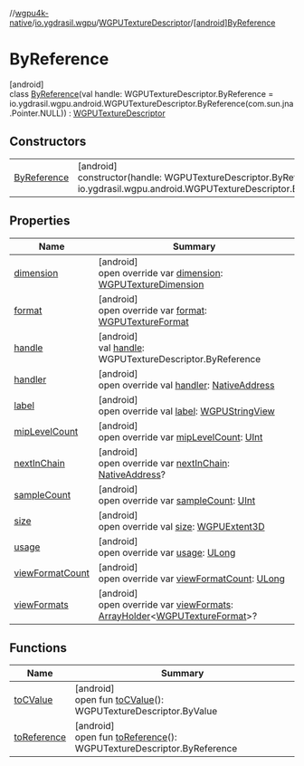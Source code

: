 //[wgpu4k-native](../../../../index.md)/[io.ygdrasil.wgpu](../../index.md)/[WGPUTextureDescriptor](../index.md)/[[android]ByReference](index.md)

# ByReference

[android]\
class [ByReference](index.md)(val handle: WGPUTextureDescriptor.ByReference = io.ygdrasil.wgpu.android.WGPUTextureDescriptor.ByReference(com.sun.jna.Pointer.NULL)) : [WGPUTextureDescriptor](../index.md)

## Constructors

| | |
|---|---|
| [ByReference](-by-reference.md) | [android]<br>constructor(handle: WGPUTextureDescriptor.ByReference = io.ygdrasil.wgpu.android.WGPUTextureDescriptor.ByReference(com.sun.jna.Pointer.NULL)) |

## Properties

| Name | Summary |
|---|---|
| [dimension](dimension.md) | [android]<br>open override var [dimension](dimension.md): [WGPUTextureDimension](../../-w-g-p-u-texture-dimension/index.md) |
| [format](format.md) | [android]<br>open override var [format](format.md): [WGPUTextureFormat](../../-w-g-p-u-texture-format/index.md) |
| [handle](handle.md) | [android]<br>val [handle](handle.md): WGPUTextureDescriptor.ByReference |
| [handler](handler.md) | [android]<br>open override val [handler](handler.md): [NativeAddress](../../../ffi/-native-address/index.md) |
| [label](label.md) | [android]<br>open override val [label](label.md): [WGPUStringView](../../-w-g-p-u-string-view/index.md) |
| [mipLevelCount](mip-level-count.md) | [android]<br>open override var [mipLevelCount](mip-level-count.md): [UInt](https://kotlinlang.org/api/core/kotlin-stdlib/kotlin/-u-int/index.html) |
| [nextInChain](next-in-chain.md) | [android]<br>open override var [nextInChain](next-in-chain.md): [NativeAddress](../../../ffi/-native-address/index.md)? |
| [sampleCount](sample-count.md) | [android]<br>open override var [sampleCount](sample-count.md): [UInt](https://kotlinlang.org/api/core/kotlin-stdlib/kotlin/-u-int/index.html) |
| [size](size.md) | [android]<br>open override val [size](size.md): [WGPUExtent3D](../../-w-g-p-u-extent3-d/index.md) |
| [usage](usage.md) | [android]<br>open override var [usage](usage.md): [ULong](https://kotlinlang.org/api/core/kotlin-stdlib/kotlin/-u-long/index.html) |
| [viewFormatCount](view-format-count.md) | [android]<br>open override var [viewFormatCount](view-format-count.md): [ULong](https://kotlinlang.org/api/core/kotlin-stdlib/kotlin/-u-long/index.html) |
| [viewFormats](view-formats.md) | [android]<br>open override var [viewFormats](view-formats.md): [ArrayHolder](../../../ffi/-array-holder/index.md)&lt;[WGPUTextureFormat](../../-w-g-p-u-texture-format/index.md)&gt;? |

## Functions

| Name | Summary |
|---|---|
| [toCValue](../[android]to-c-value.md) | [android]<br>open fun [toCValue](../[android]to-c-value.md)(): WGPUTextureDescriptor.ByValue |
| [toReference](../to-reference.md) | [android]<br>open fun [toReference](../to-reference.md)(): WGPUTextureDescriptor.ByReference |